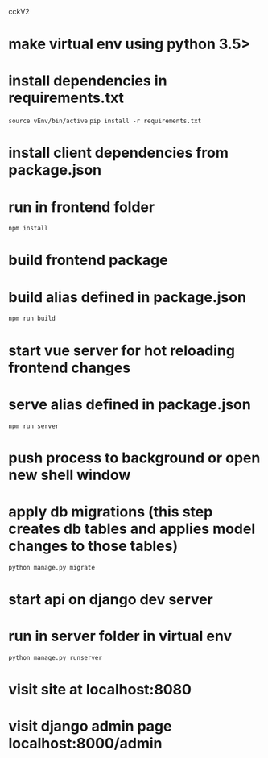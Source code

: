 cckV2

# make virtual env using python 3.5>
# install dependencies in requirements.txt
`source vEnv/bin/active`
`pip install -r requirements.txt`

# install client dependencies from package.json
# run in frontend folder
`npm install`

# build frontend package
# build alias defined in package.json
`npm run build`

# start vue server for hot reloading frontend changes
# serve alias defined in package.json
`npm run server`

# push process to background or open new shell window

# apply db migrations (this step creates db tables and applies model changes to those tables)
`python manage.py migrate`

# start api on django dev server 
# run in server folder in virtual env
`python manage.py runserver`

# visit site at localhost:8080
# visit django admin page localhost:8000/admin
